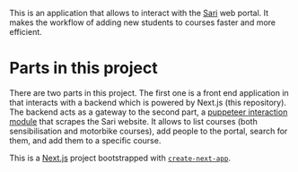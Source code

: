This is an application that allows to interact with the [Sari](https://www.vku-pgs.asa.ch/fr/) web portal.
It makes the workflow of adding new students to courses faster and more efficient.

# Parts in this project

There are two parts in this project. The first one is a front end application in that interacts with a backend which is powered by Next.js (this repository).  
The backend acts as a gateway to the second part, a [puppeteer interaction module](https://github.com/jmporchet/pup) that scrapes the Sari website.
It allows to list courses (both sensibilisation and motorbike courses), add people to the portal, search for them, and add them to a specific course.

This is a [Next.js](https://nextjs.org/) project bootstrapped with [`create-next-app`](https://github.com/vercel/next.js/tree/canary/packages/create-next-app).
